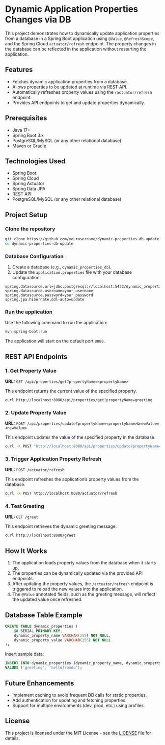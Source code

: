 # Dynamic Application Properties Changes via DB

This project demonstrates how to dynamically update application properties from a database in a Spring Boot application using `@Value`, `@RefreshScope`, and the Spring Cloud `actuator/refresh` endpoint. The property changes in the database can be reflected in the application without restarting the application.

## Features

- Fetches dynamic application properties from a database.
- Allows properties to be updated at runtime via REST API.
- Automatically refreshes property values using the `/actuator/refresh` endpoint.
- Provides API endpoints to get and update properties dynamically.

## Prerequisites

- Java 17+
- Spring Boot 3.x
- PostgreSQL/MySQL (or any other relational database)
- Maven or Gradle

## Technologies Used

- Spring Boot
- Spring Cloud
- Spring Actuator
- Spring Data JPA
- REST API
- PostgreSQL/MySQL (or any other relational database)

## Project Setup

### Clone the repository

```bash
git clone https://github.com/yourusername/dynamic-properties-db-update.git
cd dynamic-properties-db-update
```

### Database Configuration

1. Create a database (e.g., `dynamic_properties_db`).
2. Update the `application.properties` file with your database configuration:

```properties
spring.datasource.url=jdbc:postgresql://localhost:5432/dynamic_properties_db
spring.datasource.username=your_username
spring.datasource.password=your_password
spring.jpa.hibernate.ddl-auto=update
```

### Run the application

Use the following command to run the application:

```bash
mvn spring-boot:run
```

The application will start on the default port `8080`.

## REST API Endpoints

### 1. Get Property Value

**URL:** `GET /api/properties/get?propertyName=<propertyName>`

This endpoint returns the current value of the specified property.

```bash
curl http://localhost:8080/api/properties/get?propertyName=greeting
```

### 2. Update Property Value

**URL:** `POST /api/properties/update?propertyName=<propertyName>&newValue=<newValue>`

This endpoint updates the value of the specified property in the database.

```bash
curl -X POST "http://localhost:8080/api/properties/update?propertyName=greeting&newValue=HelloWorld"
```

### 3. Trigger Application Property Refresh

**URL:** `POST /actuator/refresh`

This endpoint refreshes the application’s property values from the database.

```bash
curl -X POST http://localhost:8080/actuator/refresh
```

### 4. Test Greeting

**URL:** `GET /greet`

This endpoint retrieves the dynamic greeting message.

```bash
curl http://localhost:8080/greet
```

## How It Works

1. The application loads property values from the database when it starts up.
2. The properties can be dynamically updated via the provided API endpoints.
3. After updating the property values, the `/actuator/refresh` endpoint is triggered to reload the new values into the application.
4. The `@Value` annotated fields, such as the greeting message, will reflect the updated value once refreshed.

## Database Table Example

```sql
CREATE TABLE dynamic_properties (
    id SERIAL PRIMARY KEY,
    dynamic_property_name VARCHAR(255) NOT NULL,
    dynamic_property_value VARCHAR(255) NOT NULL
);
```

Insert sample data:

```sql
INSERT INTO dynamic_properties (dynamic_property_name, dynamic_property_value) 
VALUES ('greeting', 'hellofromdb');
```

## Future Enhancements

- Implement caching to avoid frequent DB calls for static properties.
- Add authentication for updating and fetching properties.
- Support for multiple environments (dev, prod, etc.) using profiles.

## License

This project is licensed under the MIT License - see the [LICENSE](LICENSE) file for details. 
